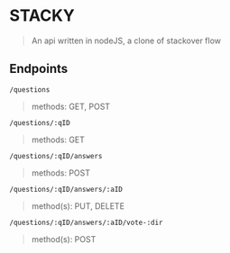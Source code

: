 # STACKY 
> An api written in nodeJS, a clone of stackover flow

## Endpoints
`/questions`
> methods: GET, POST 

`/questions/:qID`
> methods: GET

`/questions/:qID/answers`
> methods: POST

`/questions/:qID/answers/:aID`
> method(s): PUT, DELETE

`/questions/:qID/answers/:aID/vote-:dir`
> method(s): POST


